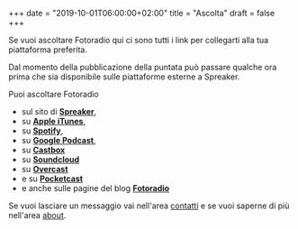 +++
date = "2019-10-01T06:00:00+02:00"
title = "Ascolta"
draft = false
+++

Se vuoi ascoltare Fotoradio qui ci sono tutti i link per collegarti alla tua piattaforma preferita.

Dal momento della pubblicazione della puntata può passare qualche ora prima che sia disponibile sulle piattaforme esterne a Spreaker.

Puoi ascoltare Fotoradio

- sul sito di <a href="https://www.spreaker.com/show/fotoradio-un-podcast-sulle-fotografie">**Spreaker**</a>,
- su <a target="blank" href="https://podcasts.apple.com/it/podcast/fotoradio-un-podcast-sulle-fotografie/id1473090985">**Apple iTunes**</a>,
- su <a target="blank" href="https://open.spotify.com/show/3dzBBFOJD2gaz2pRdhlzYh">**Spotify**</a>,
- su <a target="blank" href="https://www.google.com/podcasts?feed=aHR0cHM6Ly93d3cuc3ByZWFrZXIuY29tL3Nob3cvMzYwNzI4OS9lcGlzb2Rlcy9mZWVk">**Google Podcast**</a>,
- su <a target="blank" href="https://castbox.fm/channel/Fotoradio-un-podcast-sulle-fotografie-id2203635?country=it">**Castbox**</a>
- su <a target="blank" href="https://soundcloud.com/user-153455998">**Soundcloud**</a>
- su <a target="blank" href="https://overcast.fm/itunes1473090985">**Overcast**</a>
- e su <a target="blank" href="https://pca.st/itunes/1473090985">**Pocketcast**</a>
- e anche sulle pagine del blog <a target="blank" href="/">**Fotoradio**</a>

Se vuoi lasciare un messaggio vai nell'area <a href="/contact/">contatti</a> e se vuoi saperne di più nell'area <a href="/about/">about</a>.
